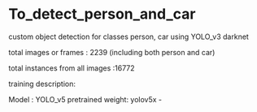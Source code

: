 # To_detect_person_and_car
custom object detection for classes person, car using YOLO_v3 darknet

total images or frames : 2239 (including both person and car)

total instances from all images :16772

training description:

Model : YOLO_v5
pretrained weight: yolov5x -

